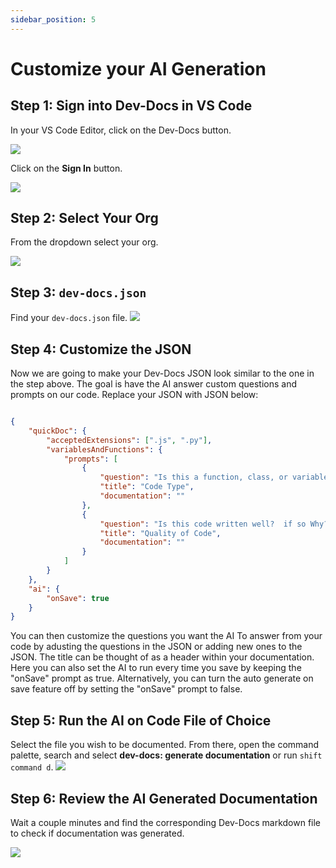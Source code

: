 ```yaml
---
sidebar_position: 5
---
```






# Customize your AI Generation

## Step 1: Sign into Dev-Docs in VS Code

In your VS Code Editor, click on the Dev-Docs button.

![](/img/customize_your_ai_generation/step_1.png)


Click on the **Sign In** button.

![](/img/customize_your_ai_generation/step_2.png)

## Step 2: Select Your Org

From the dropdown select your org.

![](/img/create_your_first_codelab_in_your_playgrounds_repo/step_8.png)


## Step 3: `dev-docs.json`

Find your `dev-docs.json` file.
![](/img/customize_your_ai_generation/step_5.png)

## Step 4: Customize the JSON

Now we are going to make your Dev-Docs JSON look similar to the one in the step above.  The goal is have the AI answer custom questions and prompts on our code.  Replace your JSON with JSON below:

```json

{
    "quickDoc": {
        "acceptedExtensions": [".js", ".py"],
        "variablesAndFunctions": {
            "prompts": [
                {
                    "question": "Is this a function, class, or variable",
                    "title": "Code Type",
                    "documentation": ""
                },
                {
                    "question": "Is this code written well?  if so Why?",
                    "title": "Quality of Code",
                    "documentation": ""
                }
            ]
        }
    },
    "ai": {
        "onSave": true
    }
}

```

You can then customize the questions you want the AI To answer from your code by adusting the questions in the JSON or adding new ones to the JSON. The title can be thought of as a header within your documentation. Here you can also set the AI to run every time you save by keeping the "onSave" prompt as true. Alternatively, you can turn the auto generate on save feature off by setting the "onSave" prompt to false.

## Step 5: Run the AI on Code File of Choice

Select the file you wish to be documented. From there, open the command palette, search and select **dev-docs: generate documentation** or run <code>shift command d</code>.
![](/img/generate_documentation_with_ai/step_5.png)

## Step 6: Review the AI Generated Documentation

Wait a couple minutes and find the corresponding Dev-Docs markdown file to check if documentation was generated.

![](/img/customize_your_ai_generation/step_13.png)


